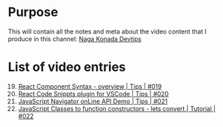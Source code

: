 # Purpose

This will contain all the notes and meta about the video content that I produce in this channel: [Naga Konada Devtips](https://www.youtube.com/channel/UCl5dc2m9rRGZsAu04ytfDjw/featured?view_as=subscriber)

# List of video entries

19. [React Component Syntax - overview | Tips | #019](./videos/019.md)
20. [React Code Snippts plugin for VSCode | Tips | #020](./videos/020.md)
21. [JavaScript Navigator onLine API Demo | Tips | #021](./videos/021.md")
22. [JavaScript Classes to function constructors - lets convert | Tutorial | #022](./videos/022.md)
